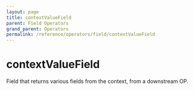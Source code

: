 ```yaml
---
layout: page
title: contextValueField
parent: Field Operators
grand_parent: Operators
permalink: /reference/operators/field/contextValueField
---
```


# contextValueField



Field that returns various fields from the context, from a downstream OP.
